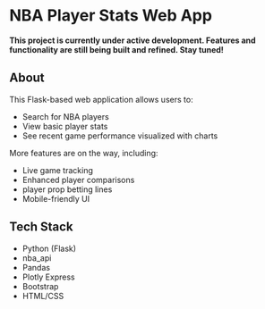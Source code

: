 # NBA Player Stats Web App

**This project is currently under active development. Features and functionality are still being built and refined. Stay tuned!**

## About

This Flask-based web application allows users to:

- Search for NBA players
- View basic player stats
- See recent game performance visualized with charts

More features are on the way, including:

- Live game tracking
- Enhanced player comparisons
- player prop betting lines
- Mobile-friendly UI

## Tech Stack

- Python (Flask)
- nba_api
- Pandas
- Plotly Express
- Bootstrap
- HTML/CSS

